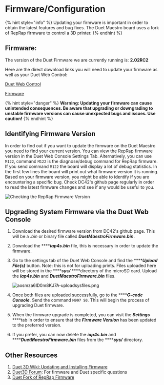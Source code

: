 # Firmware/Configuration

{% hint style="info" %}
Updating your firmware is important in order to obtain the latest features and bug fixes. The Duet Maestro board uses a fork of RepRap firmware to control a 3D printer. 
{% endhint %}

## Firmware:

The version of the Duet Firmware we are currently running is: **2.02RC2**

Here are the direct download links you will need to update your firmware as well as your Duet Web Control:

 [Duet Web Control](https://github.com/dc42/RepRapFirmware/releases/download/2.02RC2/DuetWebControl-1.22.3.zip)

[Firmware](https://github.com/dc42/RepRapFirmware/releases/download/2.02RC2/DuetMaestroFirmware.bin)

{% hint style="danger" %}
**Warning: Updating your firmware can cause unintended consequences. Be aware that upgrading or downgrading to unstable firmware versions can cause unexpected bugs and issues. Use caution!**
{% endhint %}

## Identifying Firmware Version

In order to find out if you want to update the firmware on the Duet Maestro you need to find your current version. You can view the RepRap firmware version in the Duet Web Console Settings Tab. Alternatively, you can use `M122`, command `M122` is the diagnose/debug command for RepRap firmware. If you send command `M122` the board will display a lot of debug statistics. In the first few lines the board will print out what firmware version it is running. Based on your firmware version, you might be able to identify if you are encountering a specific bug. Check DC42's github page regularly in order to read the latest firmware changes and see if any would be useful to you.

![Checking the RepRap Firmware Version](../.gitbook/assets/7f3tzsd7jhrwm9se-firmwareversionid.png)

## Upgrading System Firmware via the Duet Web Console

1. Download the desired firmware version from DC42's github page. This will be a _.bin_ or binary file called _**DuetMaestroFirmware.bin**_.
2. Download the ****_**iap4s.bin**_ file, this is necessary in order to update the firmware.
3. Go to the settings tab of the Duet Web Console and find the ****_**Upload File\(s\)**_ button. Note: this is not for uploading prints. Files uploaded here will be stored in the ****_**sys/**_ ****directory of the microSD card. Upload the _**iap4s.bin**_ and _**DuetMaestroFirmware.bin**_ files.

   ![aosmza6ID0m8KJ7A-uploadsysfiles.png](../.gitbook/assets/aosmza6id0m8kj7a-uploadsysfiles.png)

4. Once both files are uploaded successfully, go to the ****_**G-code Console**_. Send the command `M997 S0`. This will begin the process of upgrading Duet firmware.
5. When the firmware upgrade is completed, you can visit the _**Settings**_ ****tab in order to ensure that the _**Firmware Version**_ has been updated to the preferred version. 
6. If you prefer, you can now delete the _**iap4s.bin**_ and ****_**DuetMaestroFirmware.bin**_ files from the ****_**sys/**_ directory.

## Other Resources

1. [Duet 3D Wiki: Updating and Installing Firmware](https://duet3d.dozuki.com/Wiki/Installing_and_Updating_Firmware)
2. [Duet3D Forum](https://forum.duet3d.com/): For firmware and Duet specific questions
3. [Duet Fork of RepRap Firmware](https://github.com/dc42/RepRapFirmware)

